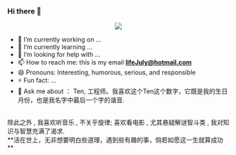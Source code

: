 ### Hi there 👋



<div align="center"> <img src="https://visitor-badge.glitch.me/badge?page_id=Haha8023" /> </div>

- 🔭 I’m currently working on ...
- 🌱 I’m currently learning ...
- 🤔 I’m looking for help with ...
- 📫 How to reach me: this is my email **lifeJuly@hotmail.com**
- 😄 Pronouns: Interesting, humorous, serious, and responsible
- ⚡ Fun fact: ...
- 💬 Ask me about ： Ten, 工程师。我喜欢这个Ten这个数字，它既是我的生日月份，也是我名字中最后一个字的谐音.
<br/>
除此之外 , 我喜欢听音乐 , 不关乎旋律; 喜欢看电影 , 尤其悬疑解谜智斗类 , 我对知识与智慧充满了渴求. 
<br/>
**活在世上，无非想要明白些道理，遇到些有趣的事，倘若如愿这一生就算成功**
